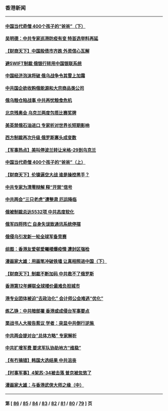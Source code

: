 ### 香港新闻
---
#### [中国当代奇僧 400个孩子的“爸爸”（下）](../../pages/ncid1349362/n13639864.md) 
#### [吴明德：中共专家巡港防疫有变 特首选举料再延](../../pages/ncid1349362/n13642138.md) 
#### [【财商天下】中国股债市齐跌 外资信心瓦解](../../pages/ncid1349362/n13641873.md) 
#### [避SWIFT制裁 俄银行转用中国银联系统](../../pages/ncid1349362/n13641855.md) 
#### [中国经济泡沫将破 俄乌战争令其雪上加霜](../../pages/ncid1349362/n13641781.md) 
#### [中共国企欲收购俄能源和大宗商品类公司](../../pages/ncid1349362/n13641699.md) 
#### [俄乌粮仓陷战事 中共再忧粮食危机](../../pages/ncid1349362/n13641640.md) 
#### [北京残奥会 乌克兰两度包揽比赛奖牌](../../pages/ncid1349362/n13641596.md) 
#### [美英禁俄石油进口 专家析对世界长短期影响](../../pages/ncid1349362/n13641574.md) 
#### [西方制裁再次升级 俄罗斯寡头成变数](../../pages/ncid1349362/n13641455.md) 
#### [【军事热点】美叫停波兰转让米格-29到乌克兰](../../pages/ncid1349362/n13640407.md) 
#### [中国当代奇僧 400个孩子的“爸爸”（上）](../../pages/ncid1349362/n13639845.md) 
#### [【财商天下】伦镍逼空大战 谁是操控黑手？](../../pages/ncid1349362/n13640138.md) 
#### [中共专家为清零辩解 释“开禁”信号](../../pages/ncid1349362/n13639729.md) 
#### [中共两会“三只老虎”遭整肃 厄运降临](../../pages/ncid1349362/n13639544.md) 
#### [俄被制裁总达5532项 中共态度软化](../../pages/ncid1349362/n13639450.md) 
#### [俄军四将阵亡 自身失误致通讯系统停摆](../../pages/ncid1349362/n13639331.md) 
#### [俄侵乌引发新一轮全球军备竞赛](../../pages/ncid1349362/n13639231.md) 
#### [组图：香港友爱邨爱曦楼爆疫情 遭封区强检](../../pages/ncid1349362/n13638714.md) 
#### [漫画家大雄：用画笔冲破铁墙 让真相照进中国（下）](../../pages/ncid1349362/n13637893.md) 
#### [【财商天下】制裁不断加码 中共救不了俄罗斯](../../pages/ncid1349362/n13637209.md) 
#### [香港第12年蝉联全球楼价最难负担城市](../../pages/ncid1349362/n13637195.md) 
#### [港专业团体被迫“去政治化” 会计师公会难逃“优化”](../../pages/ncid1349362/n13637271.md) 
#### [练乙铮：中共暗部署 香港或成侵台军事要点](../../pages/ncid1349362/n13636735.md) 
#### [栗战书人大报告惹议 学者：突显中共倒行逆施 ](../../pages/ncid1349362/n13634247.md) 
#### [中共两会提对台“总体方略” 专家解析](../../pages/ncid1349362/n13637095.md) 
#### [中共扩增军费 要求军队协助地方“维稳”](../../pages/ncid1349362/n13637020.md) 
#### [【有冇搞错】韩国大选结果 中共沮丧](../../pages/ncid1349362/n13634855.md) 
#### [【时事军事】4架苏-34被击落 普京被忽悠了](../../pages/ncid1349362/n13634344.md) 
#### [漫画家大雄：与香港武侠大师之缘（中）](../../pages/ncid1349362/n13632538.md) 

---
#### 第 [ [86](./86.md) / [85](./85.md) / [84](./84.md) / [83](./83.md) / [82](./82.md) / [81](./81.md) / [80](./80.md) / [79](./79.md) ] 页
